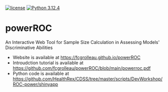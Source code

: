 <!-- badges: start -->
[![license](https://img.shields.io/badge/license-MIT-blue)](https://github.com/fcgrolleau/Dynamic-RRT/blob/main/LICENSE)
[![Python 3.12.4](https://img.shields.io/badge/Python-3.8.8-blue.svg)](https://www.Python.org) 
<!-- badges: end -->

# powerROC
An Interactive Web Tool for Sample Size Calculation in Assessing Models' Discriminative Abilities

- Website is available at https://fcgrolleau.github.io/powerROC
- Introudction tutorial is available at https://github.com/fcgrolleau/powerROC/blob/main/powerroc.pdf
- Python code is available at https://github.com/HealthRex/CDSS/tree/master/scripts/DevWorkshop/ROC-power/shinyapp
